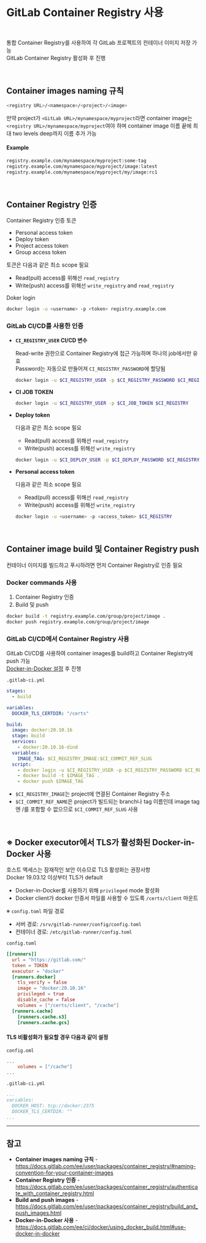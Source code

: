 # GitLab Container Registry 사용

<br>

통합 Container Registry를 사용하여 각 GitLab 프로젝트의 컨테이너 이미지 저장 가능  
GitLab Container Registry 활성화 후 진행

<br>

## Container images naming 규칙
```bash
<registry URL>/<namespace>/<project>/<image>
```

만약 project가 `<GitLab URL>/mynamespace/myproject`라면 container image는 `<registry URL>/mynamespace/myproject`여야 하며 container image 이름 끝에 최대 two levels deep까지 이름 추가 가능

#### Example
```bash
registry.example.com/mynamespace/myproject:some-tag
registry.example.com/mynamespace/myproject/image:latest
registry.example.com/mynamespace/myproject/my/image:rc1
```

<br>

## Container Registry 인증
Container Registry 인증 토큰
- Personal access token
- Deploy token
- Project access token
- Group access token

토큰은 다음과 같은 최소 scope 필요  
- Read(pull) access를 위해선 `read_registry`
- Write(push) access를 위해선 `write_registry` and `read_registry`

Doker login  
```bash
docker login -u <username> -p <token> registry.example.com
```

### GitLab CI/CD를 사용한 인증
- **`CI_REGISTRY_USER` CI/CD 변수**
  
  Read-write 권한으로 Container Registry에 접근 가능하며 하나의 job에서만 유효  
  Password는 자동으로 만들어져 `CI_REGISTRY_PASSWORD`에 할당됨
  
  ```bash
  docker login -u $CI_REGISTRY_USER -p $CI_REGISTRY_PASSWORD $CI_REGISTRY
  ```
- **CI JOB TOKEN**
  
  ```bash
  docker login -u $CI_REGISTRY_USER -p $CI_JOB_TOKEN $CI_REGISTRY
  ```
- **Deploy token**
  
  다음과 같은 최소 scope 필요  
  - Read(pull) access를 위해선 `read_registry`
  - Write(push) access를 위해선 `write_registry`
  
  ```bash
  docker login -u $CI_DEPLOY_USER -p $CI_DEPLOY_PASSWORD $CI_REGISTRY
  ```
- **Personal access token**
  
  다음과 같은 최소 scope 필요  
  - Read(pull) access를 위해선 `read_registry`
  - Write(push) access를 위해선 `write_registry`
  
  ```bash
  docker login -u <username> -p <access_token> $CI_REGISTRY
  ```

<br>

## Container image build 및 Container Registry push
컨테이너 이미지를 빌드하고 푸시하려면 먼저 Container Registry로 인증 필요

### Docker commands 사용
1. Container Registry 인증
2. Build 및 push
  ```bash
  docker build -t registry.example.com/group/project/image .
  docker push registry.example.com/group/project/image
  ```

### GitLab CI/CD에서 Container Registry 사용
GitLab CI/CD를 사용하여 container images를 build하고 Container Registry에 push 가능  
[Docker-in-Docker 설정](https://github.com/bigmtn1113/GitLab-Note/blob/master/GitLab/GitLab%20%EC%82%AC%EC%9A%A9/GitLab%20Container%20Registry%20%EC%82%AC%EC%9A%A9.md#-docker-executor%EC%97%90%EC%84%9C-tls%EA%B0%80-%ED%99%9C%EC%84%B1%ED%99%94%EB%90%9C-docker-in-docker-%EC%82%AC%EC%9A%A9) 후 진행

`.gitlab-ci.yml`  
```yaml
stages:
  - build

variables:
  DOCKER_TLS_CERTDIR: "/certs"

build:
  image: docker:20.10.16
  stage: build
  services:
    - docker:20.10.16-dind
  variables:
    IMAGE_TAG: $CI_REGISTRY_IMAGE:$CI_COMMIT_REF_SLUG
  script:
    - docker login -u $CI_REGISTRY_USER -p $CI_REGISTRY_PASSWORD $CI_REGISTRY
    - docker build -t $IMAGE_TAG .
    - docker push $IMAGE_TAG
```

- `$CI_REGISTRY_IMAGE`는 project에 연결된 Container Registry 주소
- `$CI_COMMIT_REF_NAME`은 project가 빌드되는 branch나 tag 이름인데 image tag엔 /를 포함할 수 없으므로 `$CI_COMMIT_REF_SLUG` 사용

<br>

## ※ Docker executor에서 TLS가 활성화된 Docker-in-Docker 사용  
호스트 액세스는 잠재적인 보안 이슈므로 TLS 활성화는 권장사항  
Docker 19.03.12 이상부터 TLS가 default

- Docker-in-Docker를 사용하기 위해 `privileged` mode 활성화
- Docker client가 docker 인증서 파일를 사용할 수 있도록 `/certs/client` 마운트

※ `config.toml` 파일 경로
- 서버 경로: `/srv/gitlab-runner/config/config.toml`
- 컨테이너 경로: `/etc/gitlab-runner/config.toml`

`config.toml`
```toml
[[runners]]
  url = "https://gitlab.com/"
  token = TOKEN
  executor = "docker"
  [runners.docker]
    tls_verify = false
    image = "docker:20.10.16"
    privileged = true
    disable_cache = false
    volumes = ["/certs/client", "/cache"]
  [runners.cache]
    [runners.cache.s3]
    [runners.cache.gcs]
```

#### TLS 비활성화가 필요할 경우 다음과 같이 설정  
`config.oml`  
```toml
...
    volumes = ["/cache"]
...
```
`.gitlab-ci.yml`  
```yaml
...
variables:
  DOCKER_HOST: tcp://docker:2375
  DOCKER_TLS_CERTDIR: ""
...
```

<hr>

## 참고
- **Container images naming 규칙** - https://docs.gitlab.com/ee/user/packages/container_registry/#naming-convention-for-your-container-images
- **Container Registry 인증** - https://docs.gitlab.com/ee/user/packages/container_registry/authenticate_with_container_registry.html
- **Build and push images** - https://docs.gitlab.com/ee/user/packages/container_registry/build_and_push_images.html
- **Docker-in-Docker 사용** - https://docs.gitlab.com/ee/ci/docker/using_docker_build.html#use-docker-in-docker
